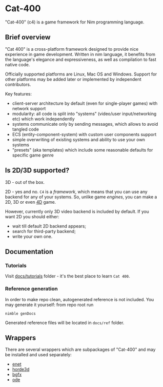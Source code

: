 # Cat-400

"Cat-400" (c4) is a game framework for Nim programming language.

## Brief overview

"Cat 400" is a cross-platform framework designed to provide nice experience in game development. Written in nim language, it benefits from the language's elegance and expressiveness, as well as compilation to fast native code.

Officially supported platforms are Linux, Mac OS and Windows. Support for other platforms may be added later or implemented by independent contributors.

Key features:
- client-server architecture by default (even for single-player games) with network support
- modularity: all code is split into "systems" (video/user input/networking etc) which work independently
- systems communicate only by sending messages, which allows to avoid tangled code
- ECS (entity-component-system) with custom user components support
- simple overwriting of existing systems and ability to use your own systems
- "presets" (aka templates) which include some reasonable defaults for specific game genre

## Is 2D/3D supported?

3D - out of the box.

2D - yes and no. `C4` is a _framework_, which means that you can use any backend for any of your systems. So, unlike game _engines_, you can make a 2D, 3D or even [4D](https://www.youtube.com/watch?v=0t4aKJuKP0Q) game.

However, currently only 3D video backend is included by default. If you want 2D you should either:
* wait till default 2D backend appears;
* search for third-party backend;
* write your own one.

## Documentation

### Tutorials

Visit [docs/tutorials](docs/tutorials/) folder - it's the best place to learn `Cat 400`.

### Reference generation

In order to make repo clean, autogenerated reference is not included. You may generate it yourself: from repo root run

```
nimble genDocs
```

Generated reference files will be located in `docs/ref` folder.

## Wrappers

There are several wrappers which are subpackages of "Cat-400" and may be installed and used separately:

* [enet](https://github.com/c0ntribut0r/cat-400/tree/master/c4/lib/enet)
* [horde3d](https://github.com/c0ntribut0r/cat-400/tree/master/c4/lib/horde3d)
* [bgfx](https://github.com/c0ntribut0r/cat-400/tree/master/c4/lib/bgfx)
* [ode](https://github.com/c0ntribut0r/cat-400/tree/master/c4/lib/ode)

